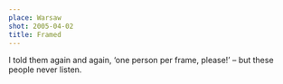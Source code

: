 ```yaml
---
place: Warsaw
shot: 2005-04-02
title: Framed
---
```


I told them again and again, ‘one person per frame, please!’ – but these people never listen.
